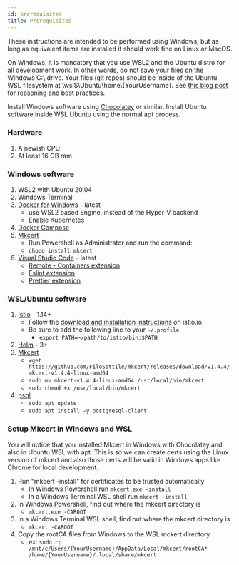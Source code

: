 ```yaml
---
id: prerequisites
title: Prerequisites
---
```


These instructions are intended to be performed using Windows, but as long as equivalent items are installed it should work fine on Linux or MacOS.

On Windows, it is mandatory that you use WSL2 and the Ubuntu distro for all development work. In other words, do not save your files on the Windows C:\ drive. Your files (git repos) should be inside of the Ubuntu WSL filesystem at \\wsl$\Ubuntu\home\\{YourUsername}. See [this blog post](https://www.docker.com/blog/docker-desktop-wsl-2-best-practices/) for reasoning and best practices.

Install Windows software using [Chocolatey](https://chocolatey.org/) or similar. Install Ubuntu software inside WSL Ubuntu using the normal apt process.

### Hardware

1. A newish CPU
1. At least 16 GB ram

### Windows software

1. WSL2 with Ubuntu 20.04
1. Windows Terminal
1. [Docker for Windows](https://docs.docker.com/docker-for-windows/install/) - latest
    * use WSL2 based Engine, instead of the Hyper-V backend
    * Enable Kubernetes
1. [Docker Compose](https://docs.docker.com/compose/install/)
1. [Mkcert](https://github.com/FiloSottile/mkcert)
    * Run Powershell as Administrator and run the command:
    * `choco install mkcert`
1. [Visual Studio Code](https://code.visualstudio.com/) - latest
    * [Remote - Containers extension](https://marketplace.visualstudio.com/items?itemName=ms-vscode-remote.remote-containers)
    * [Eslint extension](https://marketplace.visualstudio.com/items?itemName=dbaeumer.vscode-eslint)
    * [Prettier extension](https://marketplace.visualstudio.com/items?itemName=esbenp.prettier-vscode)

### WSL/Ubuntu software

1. [Istio](https://istio.io/) - 1.14+
    * Follow the [download and installation instructions](https://istio.io/latest/docs/setup/getting-started/#download) on istio.io
    * Be sure to add the following line to your `~/.profile`
        * `export PATH=~/path/to/istio/bin:$PATH`
1. [Helm](https://helm.sh/docs/intro/install/#from-apt-debianubuntu) - 3+
1. [Mkcert](https://github.com/FiloSottile/mkcert)
    * `wget https://github.com/FiloSottile/mkcert/releases/download/v1.4.4/mkcert-v1.4.4-linux-amd64`
    * `sudo mv mkcert-v1.4.4-linux-amd64 /usr/local/bin/mkcert`
    * `sudo chmod +x /usr/local/bin/mkcert`
1. [psql](https://www.postgresql.org/docs/current/app-psql.html)
    * `sudo apt update`
    * `sudo apt install -y postgresql-client`

### Setup Mkcert in Windows and WSL
You will notice that you installed Mkcert in Windows with Chocolatey and also in Ubuntu WSL with apt. This is so we can create certs using the Linux version of mkcert and also those certs will be valid in Windows apps like Chrome for local development.

1. Run "mkcert -install" for certificates to be trusted automatically
    * In Windows Powershell run `mkcert.exe -install`
    * In a Windows Terminal WSL shell run `mkcert -install`
1. In Windows Powershell, find out where the mkcert directory is
    * `mkcert.exe -CAROOT`
1. In a Windows Terminal WSL shell, find out where the mkcert directory is
    * `mkcert -CAROOT`
1. Copy the rootCA files from Windows to the WSL mckert directory
    * ex: `sudo cp /mnt/c/Users/{YourUsername}/AppData/Local/mkcert/rootCA* /home/{YourUsername}/.local/share/mkcert`